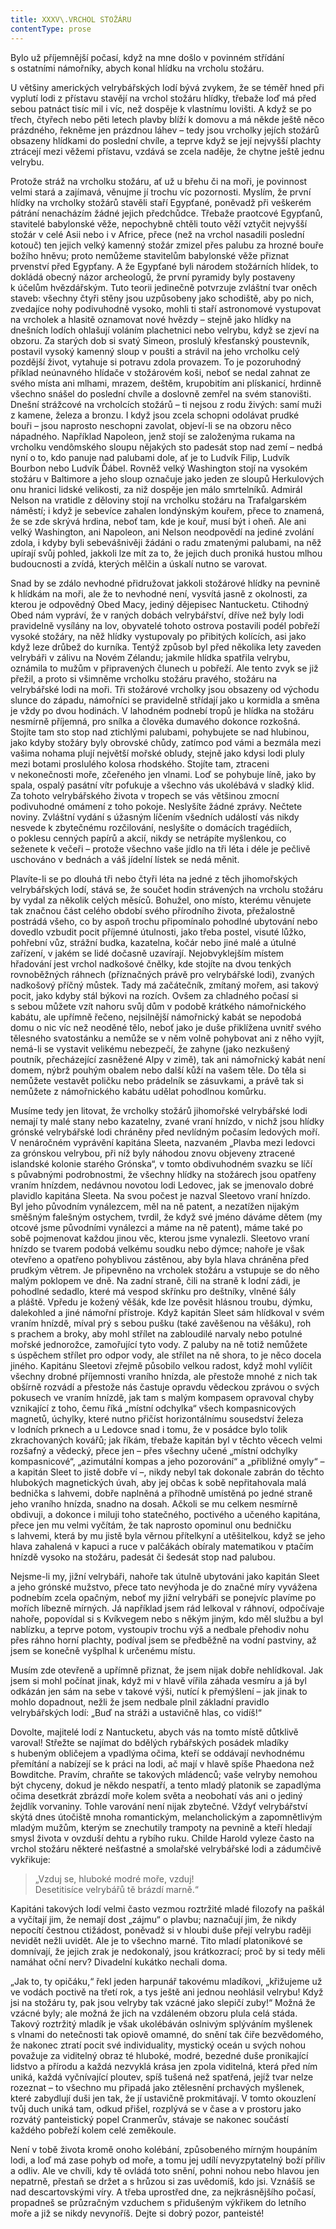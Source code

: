 ```yaml
---
title: XXXV\.VRCHOL STOŽÁRU
contentType: prose
---
```


Bylo už příjemnější počasí, když na mne došlo v povinném střídání s ostatními námořníky, abych konal hlídku na vrcholu stožáru.

U většiny amerických velrybářských lodí bývá zvykem, že se téměř hned při vyplutí lodi z přístavu stavějí na vrchol stožáru hlídky, třebaže loď má před sebou patnáct tisíc mil i víc, než dospěje k vlastnímu lovišti. A když se po třech, čtyřech nebo pěti letech plavby blíží k domovu a má někde ještě něco prázdného, řekněme jen prázdnou láhev – tedy jsou vrcholky jejích stožárů obsazeny hlídkami do poslední chvíle, a teprve když se její nejvyšší plachty ztrácejí mezi věžemi přístavu, vzdává se zcela naděje, že chytne ještě jednu velrybu.

Protože stráž na vrcholku stožáru, ať už u břehu či na moři, je povinnost velmi stará a zajímavá, věnujme jí trochu víc pozornosti. Myslím, že první hlídky na vrcholky stožárů stavěli staří Egypťané, poněvadž při veškerém pátrání nenacházím žádné jejich předchůdce. Třebaže praotcové Egypťanů, stavitelé babylonské věže, nepochybně chtěli touto věží vztyčit nejvyšší stožár v celé Asii nebo i v Africe, přece (než na vrchol nasadili poslední kotouč) ten jejich velký kamenný stožár zmizel přes palubu za hrozné bouře božího hněvu; proto nemůžeme stavitelům babylonské věže přiznat prvenství před Egypťany. A že Egypťané byli národem stožárních hlídek, to dokládá obecný názor archeologů, že první pyramidy byly postaveny k účelům hvězdářským. Tuto teorii jedinečně potvrzuje zvláštní tvar oněch staveb: všechny čtyři stěny jsou uzpůsobeny jako schodiště, aby po nich, zvedajíce nohy podivuhodně vysoko, mohli ti staří astronomové vystupovat na vrcholek a hlasitě oznamovat nové hvězdy – stejně jako hlídky na dnešních lodích ohlašují voláním plachetnici nebo velrybu, když se zjeví na obzoru. Za starých dob si svatý Simeon, proslulý křesťanský poustevník, postavil vysoký kamenný sloup v poušti a strávil na jeho vrcholku celý pozdější život, vytahuje si potravu zdola provazem. To je pozoruhodný příklad neúnavného hlídače v stožárovém koši, neboť se nedal zahnat ze svého místa ani mlhami, mrazem, deštěm, krupobitím ani plískanicí, hrdinně všechno snášel do poslední chvíle a doslovně zemřel na svém stanovišti. Dnešní strážcové na vrcholcích stožárů – ti nejsou z rodu živých: samí muži z kamene, železa a bronzu. I když jsou zcela schopni odolávat prudké bouři – jsou naprosto neschopni zavolat, objeví-li se na obzoru něco nápadného. Například Napoleon, jenž stojí se založenýma rukama na vrcholku vendômského sloupu nějakých sto padesát stop nad zemí – nedbá nyní o to, kdo panuje nad palubami dole, ať je to Ludvík Filip, Ludvík Bourbon nebo Ludvík Ďábel. Rovněž velký Washington stojí na vysokém stožáru v Baltimore a jeho sloup označuje jako jeden ze sloupů Herkulových onu hranici lidské velikosti, za niž dospěje jen málo smrtelníků. Admirál Nelson na vratidle z děloviny stojí na vrcholku stožáru na Trafalgarském náměstí; i když je sebevíce zahalen londýnským kouřem, přece to znamená, že se zde skrývá hrdina, neboť tam, kde je kouř, musí být i oheň. Ale ani velký Washington, ani Napoleon, ani Nelson neodpovědí na jediné zvolání zdola, i kdyby byli sebevášnivěji žádáni o radu zmatenými palubami, na něž upírají svůj pohled, jakkoli lze mít za to, že jejich duch proniká hustou mlhou budoucnosti a zvídá, kterých mělčin a úskalí nutno se varovat.

Snad by se zdálo nevhodné přidružovat jakkoli stožárové hlídky na pevnině k hlídkám na moři, ale že to nevhodné není, vysvítá jasně z okolnosti, za kterou je odpovědný Obed Macy, jediný dějepisec Nantucketu. Ctihodný Obed nám vypráví, že v raných dobách velrybářství, dříve než byly lodi pravidelně vysílány na lov, obyvatelé tohoto ostrova postavili podél pobřeží vysoké stožáry, na něž hlídky vystupovaly po přibitých kolících, asi jako když leze drůbež do kurníka. Tentýž způsob byl před několika lety zaveden velrybáři v zálivu na Novém Zélandu; jakmile hlídka spatřila velrybu, oznámila to mužům v připravených člunech u pobřeží. Ale tento zvyk se již přežil, a proto si všimněme vrcholku stožáru pravého, stožáru na velrybářské lodi na moři. Tři stožárové vrcholky jsou obsazeny od východu slunce do západu, námořníci se pravidelně střídají jako u kormidla a směna je vždy po dvou hodinách. V lahodném podnebí tropů je hlídka na stožáru nesmírně příjemná, pro snílka a člověka dumavého dokonce rozkošná. Stojíte tam sto stop nad ztichlými palubami, pohybujete se nad hlubinou, jako kdyby stožáry byly obrovské chůdy, zatímco pod vámi a bezmála mezi vašima nohama plují největší mořské obludy, stejně jako kdysi lodi pluly mezi botami proslulého kolosa rhodského. Stojíte tam, ztraceni v nekonečnosti moře, zčeřeného jen vlnami. Loď se pohybuje líně, jako by spala, ospalý pasátní vítr pofukuje a všechno vás ukolébává v sladký klid. Za tohoto velrybářského života v tropech se vás většinou zmocní podivuhodné omámení z toho pokoje. Neslyšíte žádné zprávy. Nečtete noviny. Zvláštní vydání s úžasným líčením všedních událostí vás nikdy nesvede k zbytečnému rozčilování, neslyšíte o domácích tragédiích, o poklesu cenných papírů a akcií, nikdy se netrápíte myšlenkou, co seženete k večeři – protože všechno vaše jídlo na tři léta i déle je pečlivě uschováno v bednách a váš jídelní lístek se nedá měnit.

Plavíte-li se po dlouhá tři nebo čtyři léta na jedné z těch jihomořských velrybářských lodí, stává se, že součet hodin strávených na vrcholu stožáru by vydal za několik celých měsíců. Bohužel, ono místo, kterému věnujete tak značnou část celého období svého přírodního života, přežalostně postrádá všeho, co by aspoň trochu připomínalo pohodlné ubytování nebo dovedlo vzbudit pocit příjemné útulnosti, jako třeba postel, visuté lůžko, pohřební vůz, strážní budka, kazatelna, kočár nebo jiné malé a útulné zařízení, v jakém se lidé dočasně uzavírají. Nejobvyklejším místem hřadování jest vrchol nadkošové čnělky, kde stojíte na dvou tenkých rovnoběžných ráhnech (příznačných právě pro velrybářské lodi), zvaných nadkošový příčný můstek. Tady má začátečník, zmítaný mořem, asi takový pocit, jako kdyby stál býkovi na rozích. Ovšem za chladného počasí si s sebou můžete vzít nahoru svůj dům v podobě krátkého námořnického kabátu, ale upřímně řečeno, nejsilnější námořnický kabát se nepodobá domu o nic víc než neoděné tělo, neboť jako je duše přiklížena uvnitř svého tělesného svatostánku a nemůže se v něm volně pohybovat ani z něho vyjít, nemá-li se vystavit velikému nebezpečí, že zahyne (jako nezkušený poutník, přecházející zasněžené Alpy v zimě), tak ani námořnický kabát není domem, nýbrž pouhým obalem nebo další kůží na vašem těle. Do těla si nemůžete vestavět poličku nebo prádelník se zásuvkami, a právě tak si nemůžete z námořnického kabátu udělat pohodlnou komůrku.

Musíme tedy jen litovat, že vrcholky stožárů jihomořské velrybářské lodi nemají ty malé stany nebo kazatelny, zvané vraní hnízdo, v nichž jsou hlídky grónské velrybářské lodi chráněny před nevlídným počasím ledových moří. V nenáročném vyprávění kapitána Slee­ta, nazvaném „Plavba mezi ledovci za grónskou velrybou, při níž byly náhodou znovu objeveny ztracené islandské kolonie starého Grónska“, v tomto obdivuhodném svazku se líčí s půvabnými podrobnostmi, že všechny hlídky na stožárech jsou opatřeny vraním hnízdem, nedávnou novotou lodi Ledovec, jak se jmenovalo dobré plavidlo kapitána Sleeta. Na svou počest je nazval Sleetovo vraní hnízdo. Byl jeho původním vynálezcem, měl na ně patent, a nezatížen nijakým směšným falešným ostychem, tvrdil, že když své jméno dáváme dětem (my otcové jsme původními vynálezci a máme na ně patent), máme také po sobě pojmenovat každou jinou věc, kterou jsme vynalezli. Sleetovo vraní hnízdo se tvarem podobá velkému soudku nebo dýmce; nahoře je však otevřeno a opatřeno pohyblivou zástěnou, aby byla hlava chráněna před prudkým větrem. Je připevněno na vrcholek stožáru a vstupuje se do něho malým poklopem ve dně. Na zadní straně, čili na straně k lodní zádi, je pohodlné sedadlo, které má vespod skřínku pro deštníky, vlněné šály a pláště. Vpředu je kožený věšák, kde lze pověsit hlásnou troubu, dýmku, dalekohled a jiné námořní přístroje. Když kapitán Sleet sám hlídkoval v svém vraním hnízdě, míval prý s sebou pušku (také zavěšenou na věšáku), roh s prachem a broky, aby mohl střílet na zabloudilé narvaly nebo potulné mořské jednorožce, zamořující tyto vody. Z paluby na ně totiž nemůžete s úspěchem střílet pro odpor vody, ale střílet na ně shora, to je něco docela jiného. Kapitánu Sleetovi zřejmě působilo velkou radost, když mohl vylíčit všechny drobné příjemnosti vraního hnízda, ale přestože mnohé z nich tak obšírně rozvádí a přestože nás častuje opravdu vědeckou zprávou o svých pokusech ve vraním hnízdě, jak tam s malým kompasem opravoval chyby vznikající z toho, čemu říká „místní odchylka“ všech kompasnicových magnetů, úchylky, které nutno přičíst horizontálnímu sousedství železa v lodních prknech a u Ledovce snad i tomu, že v posádce bylo tolik zkrachovaných kovářů; jak říkám, třebaže kapitán byl v těchto věcech velmi rozšafný a vědecký, přece jen – přes všechny učené „místní odchylky kompasnicové“, „azimutální kompas a jeho pozorování“ a „přibližné omyly“ – a kapitán Sleet to jistě dobře ví –, nikdy nebyl tak dokonale zabrán do těchto hlubokých magnetických úvah, aby jej občas k sobě nepřitahovala malá bednička s lahvemi, dobře naplněná a příhodně umístěná po jedné straně jeho vraního hnízda, snadno na dosah. Ačkoli se mu celkem nesmírně obdivuji, a dokonce i miluji toho statečného, poctivého a učeného kapitána, přece jen mu velmi vyčítám, že tak naprosto opominul onu bedničku s lahvemi, která by mu jistě byla věrnou přítelkyní a utěšitelkou, když se jeho hlava zahalená v kapuci a ruce v palčákách obíraly matematikou v ptačím hnízdě vysoko na stožáru, padesát či šedesát stop nad palubou.

Nejsme-li my, jižní velrybáři, nahoře tak útulně ubytováni jako kapitán Sleet a jeho grónské mužstvo, přece tato nevýhoda je do značné míry vyvážena podnebím zcela opačným, neboť my jižní velrybáři se ponejvíc plavíme po mořích líbezně mírných. Já například jsem rád lelkoval v ráhnoví, odpočívaje nahoře, popovídal si s Kvíkvegem nebo s někým jiným, kdo měl službu a byl nablízku, a teprve potom, vystoupiv trochu výš a nedbale přehodiv nohu přes ráhno horní plachty, podíval jsem se předběžně na vodní pastviny, až jsem se konečně vyšplhal k určenému místu.

Musím zde otevřeně a upřímně přiznat, že jsem nijak dobře nehlídkoval. Jak jsem si mohl počínat jinak, když mi v hlavě vířila záhada vesmíru a já byl odkázán jen sám na sebe v takové výši, nutící k přemýšlení – jak jinak to mohlo dopadnout, nežli že jsem nedbale plnil základní pravidlo velrybářských lodí: „Buď na stráži a ustavičně hlas, co vidíš!“

Dovolte, majitelé lodí z Nantucketu, abych vás na tomto místě důtklivě varoval! Střežte se najímat do bdělých rybářských posádek mladíky s hubeným obličejem a vpadlýma očima, kteří se oddávají nevhodnému přemítání a nabízejí se k práci na lodi, ač mají v hlavě spíše Phaedona než Bowditche. Pravím, chraňte se takových mládenců; vaše velryby nemohou být chyceny, dokud je někdo nespatří, a tento mladý platonik se zapadlýma očima desetkrát zbrázdí moře kolem světa a neobohatí vás ani o jediný žejdlík vorvaniny. Tohle varování není nijak zbytečné. Vždyť velrybářství skýtá dnes útočiště mnoha romantickým, melancholickým a zapomnětlivým mladým mužům, kterým se znechutily trampoty na pevnině a kteří hledají smysl života v ovzduší dehtu a rybího ruku. Childe Harold vyleze často na vrchol stožáru některé nešťastné a smolařské velrybářské lodi a zádumčivě vykřikuje:

> „Vzduj se, hluboké modré moře, vzduj!  
> Desetitisíce velrybářů tě brázdí marně.“

Kapitáni takových lodí velmi často vezmou roztržité mladé filozofy na paškál a vyčítají jim, že nemají dost „zájmu“ o plavbu; naznačují jim, že nikdy nepocítí čestnou ctižádost, poněvadž si v hloubi duše přejí velrybu raději nevidět nežli uvidět. Ale je to všechno marné. Tito mladí platonikové se domnívají, že jejich zrak je nedokonalý, jsou krátkozrací; proč by si tedy měli namáhat oční nerv? Divadelní kukátko nechali doma.

„Jak to, ty opičáku,“ řekl jeden harpunář takovému mladíkovi, „křižujeme už ve vodách poctivě na třetí rok, a tys ještě ani jednou neohlásil velrybu! Když jsi na stožáru ty, pak jsou velryby tak vzácné jako slepičí zuby!“ Možná že vzácné byly; ale možná že jich na vzdáleném obzoru plula celá stáda. Takový roztržitý mladík je však ukolébáván oslnivým splýváním myšlenek s vlnami do netečnosti tak opiově omamné, do snění tak čiře bezvědomého, že nakonec ztratí pocit své individuality, mystický oceán u svých nohou považuje za viditelný obraz té hluboké, modré, bezedné duše pronikající lidstvo a přírodu a každá nezvyklá krása jen zpola viditelná, která před ním uniká, každá vyčnívající ploutev, spíš tušená než spatřená, jejíž tvar nelze rozeznat – to všechno mu připadá jako ztělesnění prchavých myšlenek, které zabydlují duši jen tak, že jí ustavičně prokmitávají. V tomto okouzlení tvůj duch uniká tam, odkud přišel, rozplývá se v čase a v prostoru jako rozvátý panteistický popel Cranmerův, stávaje se nakonec součástí každého pobřeží kolem celé zeměkoule.

Není v tobě života kromě onoho kolébání, způsobeného mírným houpáním lodi, a loď má zase pohyb od moře, a tomu jej udílí nevyzpytatelný boží příliv a odliv. Ale ve chvíli, kdy tě ovládá toto snění, pohni nohou nebo hlavou jen nepatrně, přestaň se držet a s hrůzou si zas uvědomíš, kdo jsi. Vznášíš se nad descartovskými víry. A třeba uprostřed dne, za nejkrásnějšího počasí, propadneš se průzračným vzduchem s přidušeným výkřikem do letního moře a již se nikdy nevynoříš. Dejte si dobrý pozor, panteisté!
